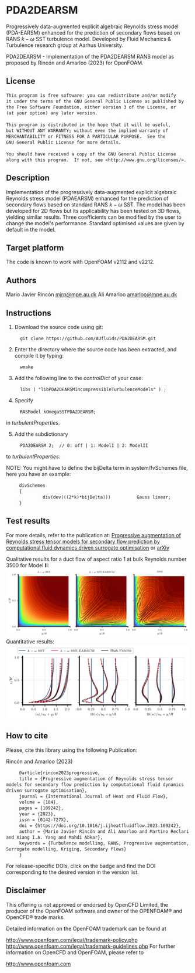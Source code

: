 # PDA2DEARSM
Progressively data-augmented explicit algebraic Reynolds stress model (PDA-EARSM) enhanced for the prediction of secondary flows based on RANS $k-\omega$ SST turbulence model.
Developed by Fluid Mechanics & Turbulence research group at Aarhus University.

PDA2DEARSM - Implementation of the PDA2DEARSM RANS model
         as proposed by Rincón and Amarloo (2023) for OpenFOAM.

## License
    This program is free software: you can redistribute and/or modify
    it under the terms of the GNU General Public License as published by
    the Free Software Foundation, either version 3 of the License, or
    (at your option) any later version.

    This program is distributed in the hope that it will be useful,
    but WITHOUT ANY WARRANTY; without even the implied warranty of
    MERCHANTABILITY or FITNESS FOR A PARTICULAR PURPOSE.  See the
    GNU General Public License for more details.

    You should have received a copy of the GNU General Public License
    along with this program.  If not, see <http://www.gnu.org/licenses/>.

## Description
Implementation of the progressively data-augmented explicit algebraic Reynolds stress model (PDAEARSM)
enhanced for the prediction of secondary flows based on standard RANS $k-\omega$ SST.
The model has been developed for 2D flows but its applicability has been tested on 3D
flows, yielding similar results.
Three coefficients can be modified by the user to change the model's performance.
Standard optimised values are given by default in the model.

## Target platform
The code is known to work with OpenFOAM v2112 and v2212.

## Authors
Mario Javier Rincón <mjrp@mpe.au.dk>
Ali Amarloo <amarloo@mpe.au.dk>

## Instructions

1. Download the source code using git:

         git clone https://github.com/AUfluids/PDA2DEARSM.git

2. Enter the directory where the source code has been extracted, and compile it by typing: 

         wmake

3. Add the following line to the _controlDict_ of your case:

         libs ( "libPDA2DEARSMIncompressibleTurbulenceModels" ) ;

4. Specify

         RASModel kOmegaSSTPDA2DEARSM;

in _turbulentProperties_.

5. Add the subdictionary

         PDA2DEARSM 2;  // 0: off | 1: ModelI | 2: ModelII

to _turbulentProperties_.

NOTE: You might have to define the bijDelta term in system/fvSchemes file, here you have an example:

         divSchemes
         {
                  div(dev(((2*k)*bijDelta)))          Gauss linear;
         }

## Test results

For more details, refer to the publication at: 
[Progressive augmentation of Reynolds stress tensor models for secondary flow prediction by computational fluid dynamics driven surrogate optimisation](https://doi.org/10.1016/j.ijheatfluidflow.2023.109242)
or [arXiv](https://arxiv.org/abs/2308.12720)


Qualitative results for a duct flow of aspect ratio 1 at bulk Reynolds number 3500 for Model **II**:
![alt text](https://github.com/AUfluids/PDA2DEARSM/blob/main/testCases/ductFlowAR1Reb3500/SD_u.png)
Quantitative results:
![alt text](https://github.com/AUfluids/PDA2DEARSM/blob/main/testCases/ductFlowAR1Reb3500/SD_profiles.png)

## How to cite
Please, cite this library using the following Publication:

Rincón and Amarloo (2023)

         @article{rincon2023progressive,
         title = {Progressive augmentation of Reynolds stress tensor models for secondary flow prediction by computational fluid dynamics driven surrogate optimisation},
         journal = {International Journal of Heat and Fluid Flow},
         volume = {104},
         pages = {109242},
         year = {2023},
         issn = {0142-727X},
         doi = {https://doi.org/10.1016/j.ijheatfluidflow.2023.109242},
         author = {Mario Javier Rincón and Ali Amarloo and Martino Reclari and Xiang I.A. Yang and Mahdi Abkar},
         keywords = {Turbulence modelling, RANS, Progressive augmentation, Surrogate modelling, Kriging, Secondary flows}
         }
                
For release-specific DOIs, click on the badge and find the DOI corresponding to the desired version in the version list.

## Disclaimer
This offering is not approved or endorsed by OpenCFD Limited, the producer of the OpenFOAM software and owner of the OPENFOAM® and OpenCFD® trade marks.

Detailed information on the OpenFOAM trademark can be found at

http://www.openfoam.com/legal/trademark-policy.php
http://www.openfoam.com/legal/trademark-guidelines.php
For further information on OpenCFD and OpenFOAM, please refer to

http://www.openfoam.com
